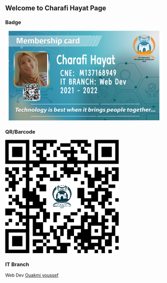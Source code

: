 ## Welcome to Charafi Hayat Page


### Badge
![Image](badges/charafihayat.png)

### QR/Barcode
![Image](qr/qr_charafihayat.png)
### IT Branch
Web Dev
[Ouakmi youssef](./ouakmiyoussef.md)

